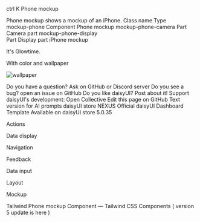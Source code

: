 

ctrl
K
Phone mockup

Phone mockup shows a mockup of an iPhone.
Class name
	Type	
mockup-phone	Component
	Phone mockup
mockup-phone-camera	
Part
	Camera part
mockup-phone-display	
Part
	Display part
iPhone mockup

<div className="mockup-phone">
  <div className="mockup-phone-camera"></div>
  <div className="mockup-phone-display text-white grid place-content-center">It's Glowtime.</div>
</div>

With color and wallpaper

<div className="mockup-phone border-primary">
  <div className="mockup-phone-camera"></div>
  <div className="mockup-phone-display">
    <img alt="wallpaper" src="https://img.daisyui.com/images/stock/453966.webp"/>
  </div>
</div>

Do you have a question? Ask on GitHub or Discord server
Do you see a bug? open an issue on GitHub
Do you like daisyUI? Post about it!
Support daisyUI's development: Open Collective
Edit this page on GitHub
Text version for AI prompts
daisyUI store
NEXUS
Official daisyUI Dashboard Template
Available on daisyUI store
5.0.35

Actions

Data display

Navigation

Feedback

Data input

Layout

Mockup

Tailwind Phone mockup Component — Tailwind CSS Components ( version 5 update is here )

